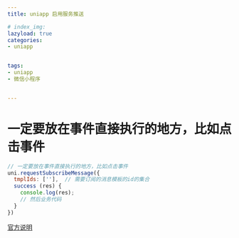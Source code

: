 ```yaml
---
title: uniapp 启用服务推送

# index_img: 
lazyload: true
categories:
- uniapp


tags:
- uniapp
- 微信小程序


---
```







# 一定要放在事件直接执行的地方，比如点击事件
```javascript
// 一定要放在事件直接执行的地方，比如点击事件
uni.requestSubscribeMessage({
  tmplIds: [''],  // 需要订阅的消息模板的id的集合
  success (res) {
    console.log(res);
    // 然后业务代码
  }
})
```

[官方说明](https://uniapp.dcloud.io/api/other/requestSubscribeMessage?id=requestsubscribemessage)




